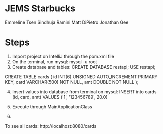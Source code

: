 # JEMS Starbucks
Emmeline Tsen
Sindhuja Ramini
Matt DiPietro
Jonathan Gee

# Steps
1. Import project on IntelliJ through the pom.xml file
2. On the terminal, run mysql: mysql -u root
3. Create database and tables:
CREATE DATABASE restapi;
USE restapi;

CREATE TABLE cards (
    id INT(6) UNSIGNED AUTO_INCREMENT PRIMARY KEY,
    card VARCHAR(500) NOT NULL,
    amt DOUBLE NOT NULL
);

4. Insert values into database from terminal on mysql:
INSERT into cards (id, card, amt) VALUES ('1', '123456789', 20.0)

5. Execute through MainApplicationClass
6. 
To see all cards: 
http://localhost:8080/cards